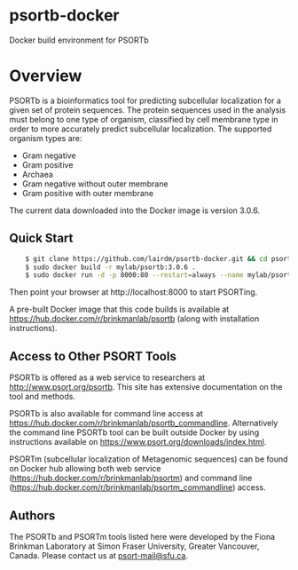 # psortb-docker
Docker build environment for PSORTb

# Overview
PSORTb is a bioinformatics tool for predicting subcellular localization for a given set of protein sequences. The protein sequences used in the analysis must belong to one type of organism, classified by cell membrane type in order to more accurately predict subcellular localization. The supported organism types are:

   * Gram negative
   * Gram positive
   * Archaea
   * Gram negative without outer membrane
   * Gram positive with outer membrane
   
The current data downloaded into the Docker image is version 3.0.6.

## Quick Start
```bash
    $ git clone https://github.com/lairdm/psortb-docker.git && cd psortb-docker
    $ sudo docker build -r mylab/psortb:3.0.6 .
    $ sudo docker run -d -p 8000:80 --restart=always --name mylab/psortb:3.0.6
```

Then point your browser at http://localhost:8000 to start PSORTing.

A pre-built Docker image that this code builds is available at https://hub.docker.com/r/brinkmanlab/psortb (along with installation instructions).

## Access to Other PSORT Tools

PSORTb is offered as a web service to researchers at http://www.psort.org/psortb. This site has extensive documentation on the tool and methods.

PSORTb is also available for command line access at https://hub.docker.com/r/brinkmanlab/psortb_commandline. Alternatively the command line PSORTb tool can be built outside Docker by using instructions available on https://www.psort.org/downloads/index.html.

PSORTm (subcellular localization of Metagenomic sequences) can be found on Docker hub allowing both web service (https://hub.docker.com/r/brinkmanlab/psortm) and command line (https://hub.docker.com/r/brinkmanlab/psortm_commandline) access.

## Authors
The PSORTb and PSORTm tools listed here were developed by the Fiona Brinkman Laboratory at Simon Fraser University, Greater Vancouver, Canada.  Please contact us at psort-mail@sfu.ca.
